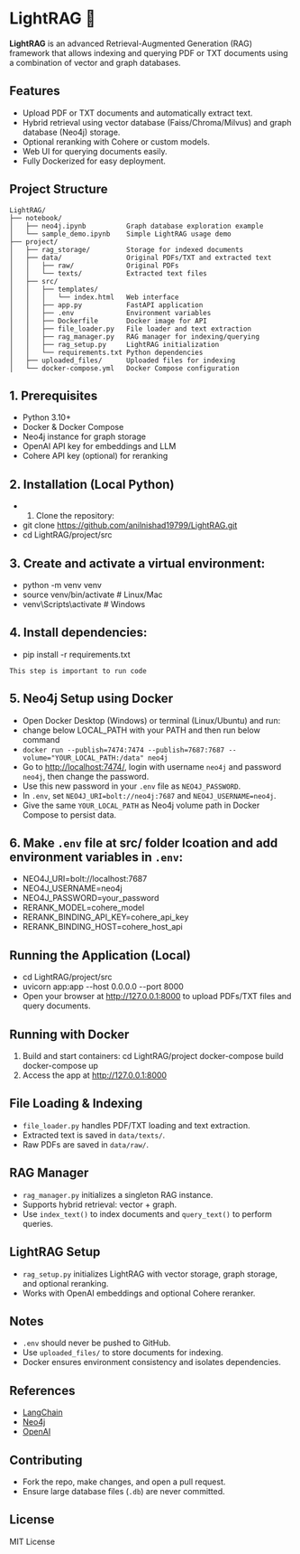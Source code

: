 # LightRAG 🚀

**LightRAG** is an advanced Retrieval-Augmented Generation (RAG) framework that allows indexing and querying PDF or TXT documents using a combination of vector and graph databases.

## Features
- Upload PDF or TXT documents and automatically extract text.
- Hybrid retrieval using vector database (Faiss/Chroma/Milvus) and graph database (Neo4j) storage.
- Optional reranking with Cohere or custom models.
- Web UI for querying documents easily.
- Fully Dockerized for easy deployment.

## Project Structure
```
LightRAG/
├── notebook/
│   ├── neo4j.ipynb          Graph database exploration example
│   └── sample_demo.ipynb    Simple LightRAG usage demo
├── project/
│   ├── rag_storage/         Storage for indexed documents
│   ├── data/                Original PDFs/TXT and extracted text
│   │   ├── raw/             Original PDFs
│   │   └── texts/           Extracted text files
│   ├── src/
│   │   ├── templates/
│   │   │   └── index.html   Web interface
│   │   ├── app.py           FastAPI application
│   │   ├── .env             Environment variables
│   │   ├── Dockerfile       Docker image for API
│   │   ├── file_loader.py   File loader and text extraction
│   │   ├── rag_manager.py   RAG manager for indexing/querying
│   │   ├── rag_setup.py     LightRAG initialization
│   │   └── requirements.txt Python dependencies
│   ├── uploaded_files/      Uploaded files for indexing
│   └── docker-compose.yml   Docker Compose configuration
```

## 1. Prerequisites
- Python 3.10+
- Docker & Docker Compose 
- Neo4j instance for graph storage
- OpenAI API key for embeddings and LLM
- Cohere API key (optional) for reranking

## 2. Installation (Local Python)
- 1. Clone the repository:
- git clone https://github.com/anilnishad19799/LightRAG.git
- cd LightRAG/project/src

## 3. Create and activate a virtual environment:
- python -m venv venv
- source venv/bin/activate   # Linux/Mac
- venv\Scripts\activate      # Windows

## 4. Install dependencies:
- pip install -r requirements.txt

`This step is important to run code`
## 5. Neo4j Setup using Docker
- Open Docker Desktop (Windows) or terminal (Linux/Ubuntu) and run:
- change below LOCAL_PATH with your PATH and then run below command 
- `docker run --publish=7474:7474 --publish=7687:7687 --volume="YOUR_LOCAL_PATH:/data" neo4j`
- Go to [http://localhost:7474/](http://localhost:7474/), login with username `neo4j` and password `neo4j`, then change the password.  
- Use this new password in your `.env` file as `NEO4J_PASSWORD`.  
- In `.env`, set `NEO4J_URI=bolt://neo4j:7687` and `NEO4J_USERNAME=neo4j`.  
- Give the same `YOUR_LOCAL_PATH` as Neo4j volume path in Docker Compose to persist data.  

   
## 6. Make `.env` file at src/ folder lcoation and add environment variables in `.env`:
- NEO4J_URI=bolt://localhost:7687
- NEO4J_USERNAME=neo4j
- NEO4J_PASSWORD=your_password
- RERANK_MODEL=cohere_model
- RERANK_BINDING_API_KEY=cohere_api_key
- RERANK_BINDING_HOST=cohere_host_api

## Running the Application (Local) 
- cd LightRAG/project/src
- uvicorn app:app --host 0.0.0.0 --port 8000
- Open your browser at http://127.0.0.1:8000 to upload PDFs/TXT files and query documents.

## Running with Docker
1. Build and start containers:
cd LightRAG/project
docker-compose build
docker-compose up
2. Access the app at http://127.0.0.1:8000

## File Loading & Indexing
- `file_loader.py` handles PDF/TXT loading and text extraction.
- Extracted text is saved in `data/texts/`.
- Raw PDFs are saved in `data/raw/`.

## RAG Manager
- `rag_manager.py` initializes a singleton RAG instance.
- Supports hybrid retrieval: vector + graph.
- Use `index_text()` to index documents and `query_text()` to perform queries.

## LightRAG Setup
- `rag_setup.py` initializes LightRAG with vector storage, graph storage, and optional reranking.
- Works with OpenAI embeddings and optional Cohere reranker.

## Notes
- `.env` should never be pushed to GitHub.
- Use `uploaded_files/` to store documents for indexing.
- Docker ensures environment consistency and isolates dependencies.

## References
- [LangChain](https://www.langchain.com/)
- [Neo4j](https://neo4j.com/)
- [OpenAI](https://openai.com/)

## Contributing
- Fork the repo, make changes, and open a pull request.
- Ensure large database files (`.db`) are never committed.

## License
MIT License
